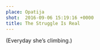 ```yaml
---
place: Opatija
shot:  2016-09-06 15:19:16 +0000
title: The Struggle Is Real
---
```


(Everyday she’s climbing.)

